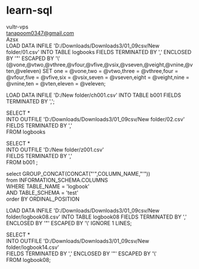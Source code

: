 # learn-sql
vultr-vps  
tanapoom0347@gmail.com  
Azsx  
LOAD DATA INFILE 'D:/Downloads/Downloads3/01_09csv/New folder/01.csv' INTO TABLE logbooks FIELDS TERMINATED BY ',' ENCLOSED BY '"' ESCAPED BY '\\' (@vone,@vtwo,@vthree,@vfour,@vfive,@vsix,@vseven,@veight,@vnine,@vten,@veleven) SET one = @vone,two = @vtwo,three = @vthree,four = @vfour,five = @vfive,six = @vsix,seven = @vseven,eight = @veight,nine = @vnine,ten = @vten,eleven = @veleven;  
  
LOAD DATA INFILE 'D:/New folder/ch001.csv' INTO TABLE b001 FIELDS TERMINATED BY ',';  
  
SELECT *  
INTO OUTFILE 'D:/Downloads/Downloads3/01_09csv/New folder/02.csv'  
 FIELDS TERMINATED BY ','  
FROM logbooks  
  
SELECT *  
INTO OUTFILE 'D:/New folder/z001.csv'  
FIELDS TERMINATED BY ','  
FROM b001 ;  
  
select GROUP_CONCAT(CONCAT("'",COLUMN_NAME,"'"))  
from INFORMATION_SCHEMA.COLUMNS  
WHERE TABLE_NAME = 'logbook'  
AND TABLE_SCHEMA = 'test'  
order BY ORDINAL_POSITION  
  
LOAD DATA INFILE 'D:/Downloads/Downloads3/01_09csv/New folder/logbook08.csv' INTO TABLE logbook08 FIELDS TERMINATED BY ','  ENCLOSED BY '"' ESCAPED BY '\\' IGNORE 1 LINES;  
  
SELECT *  
INTO OUTFILE 'D:/Downloads/Downloads3/01_09csv/New folder/logbook14.csv'  
FIELDS TERMINATED BY ',' ENCLOSED BY '"' ESCAPED BY '\\'  
FROM logbook08;  
